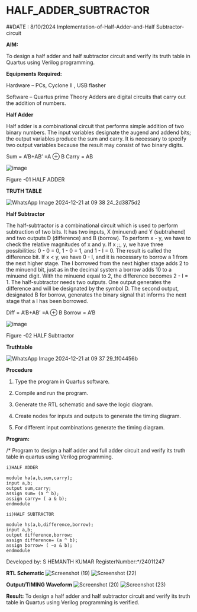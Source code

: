 # HALF_ADDER_SUBTRACTOR
##DATE : 8/10/2024
Implementation-of-Half-Adder-and-Half Subtractor-circuit

**AIM:**

To design a half adder and half subtractor circuit and verify its truth table in Quartus using Verilog programming.

**Equipments Required:**

Hardware – PCs, Cyclone II , USB flasher 

Software – Quartus prime Theory Adders are digital circuits that carry out the addition of numbers.

**Half Adder**

Half adder is a combinational circuit that performs simple addition of two binary numbers. The input variables designate the augend and addend bits; the output variables produce the sum and carry. It is necessary to specify two output variables because the result may consist of two binary digits.

Sum = A’B+AB’ =A ⊕ B Carry = AB

![image](https://github.com/naavaneetha/HALF_ADDER_SUBTRACTOR/assets/154305477/bd4a0b2c-cdbc-4184-ab08-81578f121e1f)

Figure -01 HALF ADDER

**TRUTH TABLE**

![WhatsApp Image 2024-12-21 at 09 38 24_2d3875d2](https://github.com/user-attachments/assets/e71ab7e5-537f-4cd8-a381-6f4ed9bca9b0)

**Half Subtractor**

The half-subtractor is a combinational circuit which is used to perform subtraction of two bits. It has two inputs, X (minuend) and Y (subtrahend) and two outputs D (difference) and B (borrow). To perform x - y, we have to check the relative magnitudes of x and y. If x ;;, y, we have three possibilities: 0 - 0 = 0, 1 - 0 = 1, and 1 - I = 0. The result is called the difference bit. If x < y, we have 0 - I, and it is necessary to borrow a 1 from the next higher stage. The I borrowed from the next higher stage adds 2 to the minuend bit, just as in the decimal system a borrow adds 10 to a minuend digit. With the minuend equal to 2, the difference becomes 2 - I = 1. The half-subtractor needs two outputs. One output generates the difference and will be designated by the symbol D. The second output, designated B for borrow, generates the binary signal that informs the next stage that a I has been borrowed. 

Diff = A’B+AB’ =A ⊕ B
Borrow = A’B

 ![image](https://github.com/naavaneetha/HALF_ADDER_SUBTRACTOR/assets/154305477/d76b099c-513f-4e7c-843a-e2fd028a531a)

Figure -02 HALF Subtractor

**Truthtable**

![WhatsApp Image 2024-12-21 at 09 37 29_1f04456b](https://github.com/user-attachments/assets/f8bc31c2-297c-4600-83e3-5b2c9a18ada0)

**Procedure**

1.	Type the program in Quartus software.
2.	Compile and run the program.

3.	Generate the RTL schematic and save the logic diagram.

4.	Create nodes for inputs and outputs to generate the timing diagram.

5.	For different input combinations generate the timing diagram.


**Program:**

/* Program to design a half adder and full adder circuit and verify its truth table in quartus using Verilog programming.
```
i)HALF ADDER

module ha(a,b,sum,carry);
input a,b;
output sum,carry;
assign sum= (a ^ b);
assign carry= ( a & b);
endmodule

ii)HALF SUBTRACTOR

module hs(a,b,difference,borrow);
input a,b;
output difference,borrow;
assign difference= (a ^ b);
assign borrow= ( ~a & b);
endmodule

```

Developed by: S HEMANTH KUMAR RegisterNumber:*/24011247

**RTL Schematic**
![Screenshot (19)](https://github.com/user-attachments/assets/1258c267-84e7-40e7-889a-105e945f96a8)
![Screenshot (22)](https://github.com/user-attachments/assets/026ffe32-d1cf-4b75-8452-1dc3661d5a14)


**Output/TIMING Waveform**
![Screenshot (20)](https://github.com/user-attachments/assets/f8355a1e-3a19-4770-b5f5-d83e3dee21cf)
![Screenshot (23)](https://github.com/user-attachments/assets/ca68e661-f7c1-4e5e-aebf-eadba860d4a7)


**Result:**
To design a half adder and half subtractor circuit and verify its truth table in Quartus using Verilog programming is verified.
